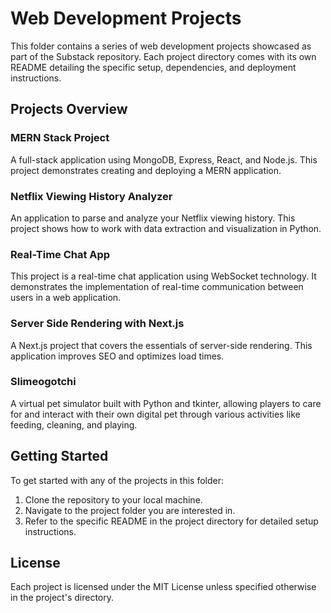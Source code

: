 # Web Development Projects

This folder contains a series of web development projects showcased as part of the Substack repository. Each project directory comes with its own README detailing the specific setup, dependencies, and deployment instructions.

## Projects Overview

### MERN Stack Project
A full-stack application using MongoDB, Express, React, and Node.js. This project demonstrates creating and deploying a MERN application.

### Netflix Viewing History Analyzer
An application to parse and analyze your Netflix viewing history. This project shows how to work with data extraction and visualization in Python.

### Real-Time Chat App
This project is a real-time chat application using WebSocket technology. It demonstrates the implementation of real-time communication between users in a web application.

### Server Side Rendering with Next.js
A Next.js project that covers the essentials of server-side rendering. This application improves SEO and optimizes load times.

### Slimeogotchi
A virtual pet simulator built with Python and tkinter, allowing players to care for and interact with their own digital pet through various activities like feeding, cleaning, and playing.

## Getting Started

To get started with any of the projects in this folder:

1. Clone the repository to your local machine.
2. Navigate to the project folder you are interested in.
3. Refer to the specific README in the project directory for detailed setup instructions.


## License

Each project is licensed under the MIT License unless specified otherwise in the project's directory.
